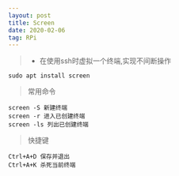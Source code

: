```yaml
---
layout: post
title: Screen
date: 2020-02-06
tag: RPi
---
```


>* 在使用ssh时虚拟一个终端,实现不间断操作

```
sudo apt install screen
```

> 常用命令

```
screen -S 新建终端
screen -r 进入已创建终端
screen -ls 列出已创建终端
```

> 快捷键

```
Ctrl+A+D 保存并退出
Ctrl+A+K 杀死当前终端
```
